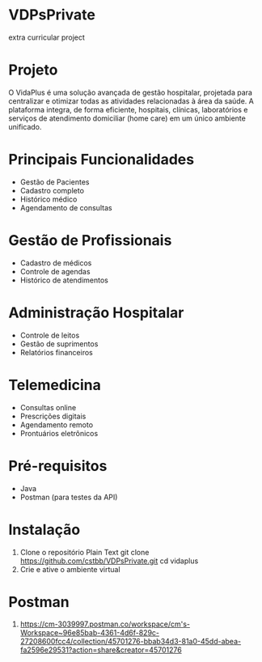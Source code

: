 # VDPsPrivate
extra curricular project

# Projeto
O VidaPlus é uma solução avançada de gestão hospitalar, projetada para centralizar e otimizar todas as atividades relacionadas à área da saúde. A plataforma integra, de forma eficiente, hospitais, clínicas, laboratórios e serviços de atendimento domiciliar (home care) em um único ambiente unificado.

# Principais Funcionalidades
* Gestão de Pacientes
* Cadastro completo
* Histórico médico
* Agendamento de consultas

# Gestão de Profissionais
* Cadastro de médicos
* Controle de agendas
*	Histórico de atendimentos
# Administração Hospitalar
* Controle de leitos
* Gestão de suprimentos
* Relatórios financeiros

#  Telemedicina
*	Consultas online
*	Prescrições digitais
*	Agendamento remoto
*	Prontuários eletrônicos

# Pré-requisitos
*	Java
*	Postman (para testes da API)
# Instalação
1.	Clone o repositório
Plain Text
git clone https://github.com/cstbb/VDPsPrivate.git
cd vidaplus
2.	Crie e ative o ambiente virtual

# Postman
1. https://cm-3039997.postman.co/workspace/cm's-Workspace~96e85bab-4361-4d6f-829c-27208600fcc4/collection/45701276-bbab34d3-81a0-45dd-abea-fa2596e29531?action=share&creator=45701276

